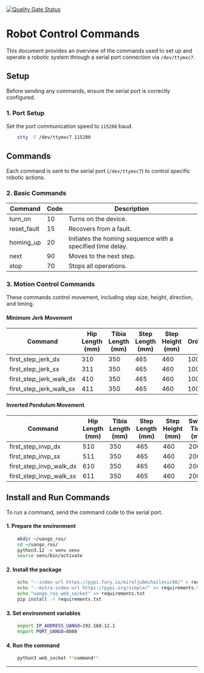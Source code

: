 [![Quality Gate Status](https://sonarcloud.io/api/project_badges/measure?project=mirovix_uango_ros&metric=alert_status)](https://sonarcloud.io/summary/new_code?id=mirovix_uango_ros)


# Robot Control Commands

This document provides an overview of the commands used to set up and operate a robotic system through a serial port connection via `/dev/ttymxc7`.

## Setup

Before sending any commands, ensure the serial port is correctly configured.

### 1. Port Setup
Set the port communication speed to `115200` baud.

```bash
    stty -F /dev/ttymxc7 115200
```

## Commands

Each command is sent to the serial port (`/dev/ttymxc7`) to control specific robotic actions.

### 2. Basic Commands

| Command       | Code | Description                          |
|---------------|------|--------------------------------------|
| turn_on       | 10   | Turns on the device.                |
| reset_fault   | 15   | Recovers from a fault.              |
| homing_up     | 20   | Initiates the homing sequence with a specified time delay. |
| next          | 90   | Moves to the next step.             |
| stop          | 70   | Stops all operations.               |

### 3. Motion Control Commands

These commands control movement, including step size, height, direction, and timing.

#### Minimum Jerk Movement

| Command                    | Hip Length (mm) | Tibia Length (mm) | Step Length (mm) | Step Height (mm) | Order | Interval (ms) | Direction |
|----------------------------|-----------------|--------------------|------------------|------------------|-------|---------------|-----------|
| first_step_jerk_dx         | 310             | 350               | 465             | 460             | 100   | 3             | 0         |
| first_step_jerk_sx         | 311             | 350               | 465             | 460             | 100   | 3             | 0         |
| first_step_jerk_walk_dx    | 410             | 350               | 465             | 460             | 100   | 3             | 0         |
| first_step_jerk_walk_sx    | 411             | 350               | 465             | 460             | 100   | 5             | 0         |

#### Inverted Pendulum Movement

| Command                  | Hip Length (mm) | Tibia Length (mm) | Step Length (mm) | Step Height (mm) | Swing Time (ms) | Order | Interval (ms) | Direction |
|--------------------------|-----------------|--------------------|------------------|------------------|-----------------|-------|---------------|-----------|
| first_step_invp_dx       | 510         | 350               | 465             | 460             | 2000            | 3     | 1000          | 0         |
| first_step_invp_sx       | 511         | 350               | 465             | 460             | 2000            | 3     | 1000          | 0         |
| first_step_invp_walk_dx  | 610         | 350               | 465             | 460             | 2000            | 3     | 0             | 0         |
| first_step_invp_walk_sx  | 611         | 350               | 465             | 460             | 2000            | 3     | 0             | 0         |

## Install and Run Commands

To run a command, send the command code to the serial port.

#### 1. Prepare the environment
```bash
    mkdir ~/uango_ros/
    cd ~/uango_ros/
    python3.12 -m venv venv
    source venv/bin/activate

```
#### 2. Install the package
```bash
    echo "--index-url https://pypi.fury.io/miroljubmihailovic98/" > requirements.txt
    echo "--extra-index-url https://pypi.org/simple/" >> requirements.txt
    echo "uango_ros_web_socket" >> requirements.txt
    pip install -r requirements.txt
```

#### 3. Set environment variables
```bash
    export IP_ADDRESS_UANGO=192.168.12.1
    export PORT_UANGO=8080
```

#### 4. Run the command
```bash
    python3 web_socket **command**
```

---